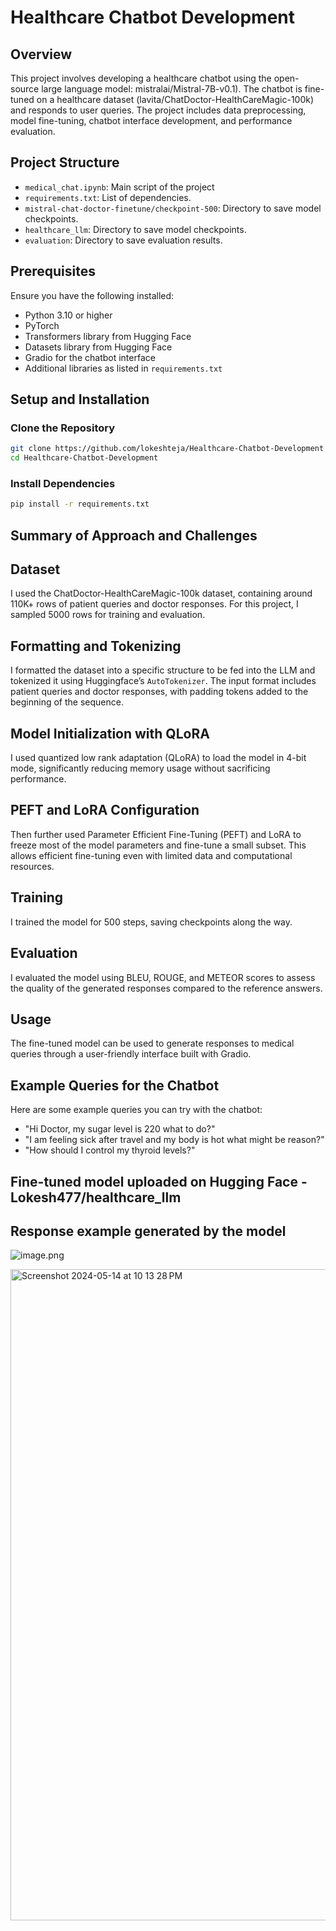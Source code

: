 # Healthcare Chatbot Development

## Overview
This project involves developing a healthcare chatbot using the open-source large language model: mistralai/Mistral-7B-v0.1). The chatbot is fine-tuned on a healthcare dataset (lavita/ChatDoctor-HealthCareMagic-100k) and responds to user queries. The project includes data preprocessing, model fine-tuning, chatbot interface development, and performance evaluation.

## Project Structure
- `medical_chat.ipynb`: Main script of the project
- `requirements.txt`: List of dependencies.
- `mistral-chat-doctor-finetune/checkpoint-500`: Directory to save model checkpoints.
- `healthcare_llm`: Directory to save model checkpoints.
- `evaluation`: Directory to save evaluation results.

## Prerequisites
Ensure you have the following installed:
- Python 3.10 or higher
- PyTorch
- Transformers library from Hugging Face
- Datasets library from Hugging Face
- Gradio for the chatbot interface
- Additional libraries as listed in `requirements.txt`

## Setup and Installation

### Clone the Repository
```bash
git clone https://github.com/lokeshteja/Healthcare-Chatbot-Development
cd Healthcare-Chatbot-Development
```

### Install Dependencies
```bash
pip install -r requirements.txt
```

## Summary of Approach and Challenges

## Dataset

I used the ChatDoctor-HealthCareMagic-100k dataset, containing around 110K+ rows of patient queries and doctor responses. For this project, I sampled 5000 rows for training and evaluation.

## Formatting and Tokenizing

I formatted the dataset into a specific structure to be fed into the LLM and tokenized it using Huggingface’s `AutoTokenizer`. The input format includes patient queries and doctor responses, with padding tokens added to the beginning of the sequence.

## Model Initialization with QLoRA

I used quantized low rank adaptation (QLoRA) to load the model in 4-bit mode, significantly reducing memory usage without sacrificing performance.

## PEFT and LoRA Configuration

Then further used Parameter Efficient Fine-Tuning (PEFT) and LoRA to freeze most of the model parameters and fine-tune a small subset. This allows efficient fine-tuning even with limited data and computational resources.

## Training

I trained the model for 500 steps, saving checkpoints along the way.

## Evaluation

I evaluated the model using BLEU, ROUGE, and METEOR scores to assess the quality of the generated responses compared to the reference answers.

## Usage

The fine-tuned model can be used to generate responses to medical queries through a user-friendly interface built with Gradio.



## Example Queries for the Chatbot
Here are some example queries you can try with the chatbot:
- "Hi Doctor, my sugar level is 220 what to do?"
- "I am feeling sick after travel and my body is hot what might be reason?"
- "How should I control my thyroid levels?"

## Fine-tuned model uploaded on Hugging Face - Lokesh477/healthcare_llm

## Response example generated by the model
![image.png](attachment:image.png)


<img width="1042" alt="Screenshot 2024-05-14 at 10 13 28 PM" src="https://github.com/lokeshteja/Healthcare-Chatbot-Development/assets/28762945/62899879-6d1f-4085-96da-80be4e758fa6">
